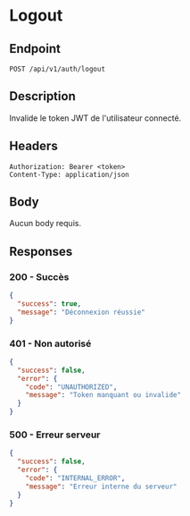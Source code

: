 # Logout

## Endpoint
`POST /api/v1/auth/logout`

## Description
Invalide le token JWT de l'utilisateur connecté.

## Headers
```
Authorization: Bearer <token>
Content-Type: application/json
```

## Body
Aucun body requis.

## Responses

### 200 - Succès
```json
{
  "success": true,
  "message": "Déconnexion réussie"
}
```

### 401 - Non autorisé
```json
{
  "success": false,
  "error": {
    "code": "UNAUTHORIZED",
    "message": "Token manquant ou invalide"
  }
}
```

### 500 - Erreur serveur
```json
{
  "success": false,
  "error": {
    "code": "INTERNAL_ERROR",
    "message": "Erreur interne du serveur"
  }
}
```